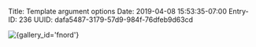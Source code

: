 Title: Template argument options
Date: 2019-04-08 15:53:35-07:00
Entry-ID: 236
UUID: dafa5487-3179-57d9-984f-76dfeb9d63cd

![{gallery_id='fnord'}](template-crops.png{crop='143,134,350,320',index_crop='593,377,346,300'})
